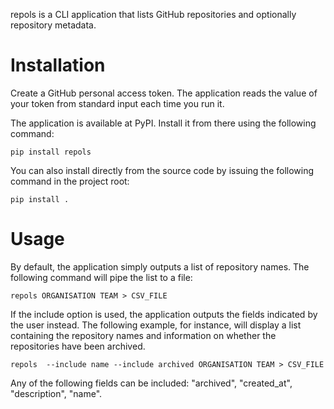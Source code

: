 repols is a CLI application that lists GitHub repositories and
optionally repository metadata.

Installation
============

Create a GitHub personal access token. The application reads the value
of your token from standard input each time you run it.

The application is available at PyPI. Install it from there using the
following command:

    pip install repols

You can also install directly from the source code by issuing the
following command in the project root:

    pip install .

Usage
=====

By default, the application simply outputs a list of repository names.
The following command will pipe the list to a file:

    repols ORGANISATION TEAM > CSV_FILE

If the include option is used, the application outputs the fields
indicated by the user instead. The following example, for instance, will
display a list containing the repository names and information on
whether the repositories have been archived.

    repols  --include name --include archived ORGANISATION TEAM > CSV_FILE

Any of the following fields can be included: "archived", "created\_at",
"description", "name".
